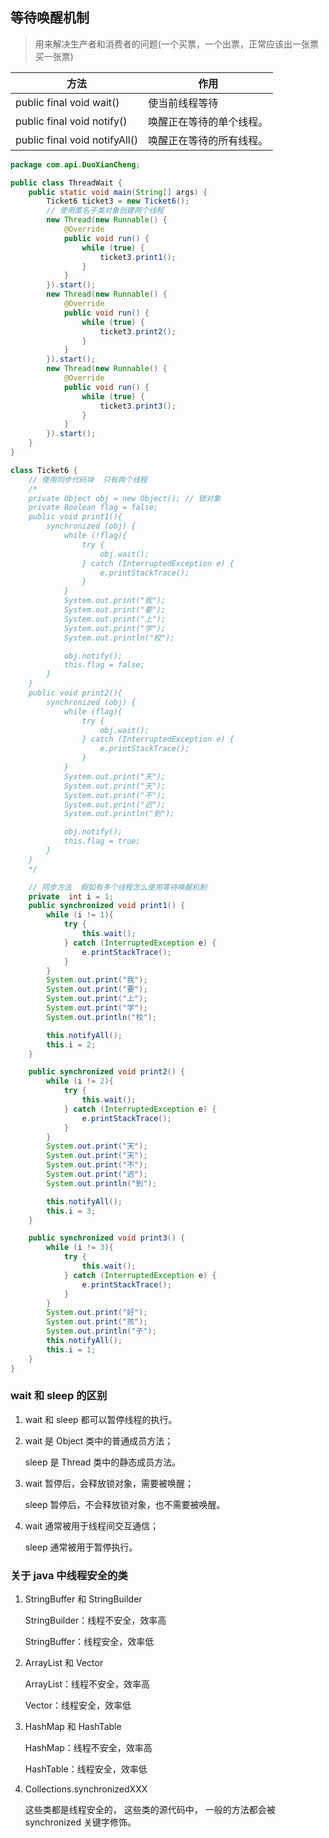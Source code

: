 ## 等待唤醒机制

> 用来解决生产者和消费者的问题(一个买票，一个出票，正常应该出一张票买一张票)

| 方法                          | 作用                     |
| ----------------------------- | ------------------------ |
| public final void wait()      | 使当前线程等待           |
| public final void notify()    | 唤醒正在等待的单个线程。 |
| public final void notifyAll() | 唤醒正在等待的所有线程。 |

```java
package com.api.DuoXianCheng;

public class ThreadWait {
    public static void main(String[] args) {
        Ticket6 ticket3 = new Ticket6();
        // 使用匿名子类对象创建两个线程
        new Thread(new Runnable() {
            @Override
            public void run() {
                while (true) {
                    ticket3.print1();
                }
            }
        }).start();
        new Thread(new Runnable() {
            @Override
            public void run() {
                while (true) {
                    ticket3.print2();
                }
            }
        }).start();
        new Thread(new Runnable() {
            @Override
            public void run() {
                while (true) {
                    ticket3.print3();
                }
            }
        }).start();
    }
}

class Ticket6 {
    // 使用同步代码块  只有两个线程
    /*
    private Object obj = new Object(); // 锁对象
    private Boolean flag = false;
    public void print1(){
        synchronized (obj) {
            while (!flag){
                try {
                    obj.wait();
                } catch (InterruptedException e) {
                    e.printStackTrace();
                }
            }
            System.out.print("我");
            System.out.print("要");
            System.out.print("上");
            System.out.print("学");
            System.out.println("校");

            obj.notify();
            this.flag = false;
        }
    }
    public void print2(){
        synchronized (obj) {
            while (flag){
                try {
                    obj.wait();
                } catch (InterruptedException e) {
                    e.printStackTrace();
                }
            }
            System.out.print("天");
            System.out.print("天");
            System.out.print("不");
            System.out.print("迟");
            System.out.println("到");

            obj.notify();
            this.flag = true;
        }
    }
    */

    // 同步方法  假如有多个线程怎么使用等待唤醒机制
    private  int i = 1;
    public synchronized void print1() {
        while (i != 1){
            try {
                this.wait();
            } catch (InterruptedException e) {
                e.printStackTrace();
            }
        }
        System.out.print("我");
        System.out.print("要");
        System.out.print("上");
        System.out.print("学");
        System.out.println("校");

        this.notifyAll();
        this.i = 2;
    }

    public synchronized void print2() {
        while (i != 2){
            try {
                this.wait();
            } catch (InterruptedException e) {
                e.printStackTrace();
            }
        }
        System.out.print("天");
        System.out.print("天");
        System.out.print("不");
        System.out.print("迟");
        System.out.println("到");

        this.notifyAll();
        this.i = 3;
    }

    public synchronized void print3() {
        while (i != 3){
            try {
                this.wait();
            } catch (InterruptedException e) {
                e.printStackTrace();
            }
        }
        System.out.print("好");
        System.out.print("孩");
        System.out.println("子");
        this.notifyAll();
        this.i = 1;
    }
}
```

### wait 和 sleep 的区别

1. wait 和 sleep 都可以暂停线程的执行。

2. wait 是 Object 类中的普通成员方法；

   sleep 是 Thread 类中的静态成员方法。

3. wait 暂停后，会释放锁对象，需要被唤醒；

   sleep 暂停后，不会释放锁对象，也不需要被唤醒。

4. wait 通常被用于线程间交互通信；

   sleep 通常被用于暂停执行。

### 关于 java 中线程安全的类

1. StringBuffer 和 StringBuilder

   StringBuilder：线程不安全，效率高

   StringBuffer：线程安全，效率低

2. ArrayList 和 Vector

   ArrayList：线程不安全，效率高

   Vector：线程安全，效率低

3. HashMap 和 HashTable

   HashMap：线程不安全，效率高

   HashTable：线程安全，效率低

4. Collections.synchronizedXXX

   这些类都是线程安全的， 这些类的源代码中， 一般的方法都会被 synchronized 关键字修饰。
